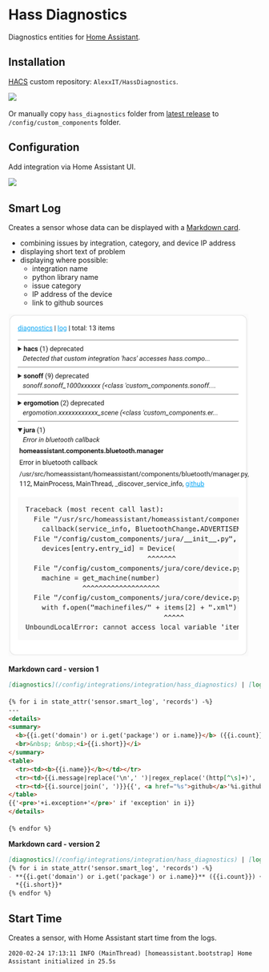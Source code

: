 # Hass Diagnostics

Diagnostics entities for [Home Assistant](https://www.home-assistant.io/).

## Installation

[HACS](https://hacs.xyz/) custom repository: `AlexxIT/HassDiagnostics`.

[![](https://my.home-assistant.io/badges/hacs_repository.svg)](https://my.home-assistant.io/redirect/hacs_repository/?owner=AlexxIT&repository=HassDiagnostics&category=Integration)

Or manually copy `hass_diagnostics` folder from [latest release](https://github.com/AlexxIT/HassDiagnostics/releases/latest) to `/config/custom_components` folder.

## Configuration

Add integration via Home Assistant UI.

[![](https://my.home-assistant.io/badges/config_flow_start.svg)](https://my.home-assistant.io/redirect/config_flow_start/?domain=hass_diagnostics)

## Smart Log

Creates a sensor whose data can be displayed with a [Markdown card](https://www.home-assistant.io/dashboards/markdown/).

- combining issues by integration, category, and device IP address
- displaying short text of problem
- displaying where possible:
  - integration name
  - python library name
  - issue category
  - IP address of the device
  - link to github sources

<img src="https://raw.githubusercontent.com/AlexxIT/HassDiagnostics/101177ca7e4fcdc56242ab772e4a88224c9e162d/smart_log.png" width="480">

**Markdown card - version 1**

```markdown
[diagnostics](/config/integrations/integration/hass_diagnostics) | [log](/config/logs) | total: {{ states('sensor.smart_log') }} items

{% for i in state_attr('sensor.smart_log', 'records') -%}
---
<details>
<summary>
  <b>{{i.get('domain') or i.get('package') or i.name}}</b> ({{i.count}}) {{i.get('category','')}} {{i.get('host','')}}
  <br>&nbsp; &nbsp;<i>{{i.short}}</i>
</summary>
<table>
  <tr><td><b>{{i.name}}</b></td></tr>
  <tr><td>{{i.message|replace('\n',' ')|regex_replace('(http[^\s]+)', '<a href="\\1">\\1</a>')}}</td></tr>
  <tr><td>{{i.source|join(', ')}}{{', <a href="%s">github</a>'%i.github if 'github' in i}}</td></tr>
</table>
{{'<pre>'+i.exception+'</pre>' if 'exception' in i}}
</details>

{% endfor %}
```

**Markdown card - version 2**

```markdown
[diagnostics](/config/integrations/integration/hass_diagnostics) | [log](/config/logs) | total: {{ states('sensor.smart_log') }} items
{% for i in state_attr('sensor.smart_log', 'records') -%}
- **{{i.get('domain') or i.get('package') or i.name}}** ({{i.count}}) {{i.get('category','')}} {{i.get('host','')}}
  *{{i.short}}*
{% endfor %}
```

## Start Time

Creates a sensor, with Home Assistant start time from the logs.

```
2020-02-24 17:13:11 INFO (MainThread) [homeassistant.bootstrap] Home Assistant initialized in 25.5s
```
